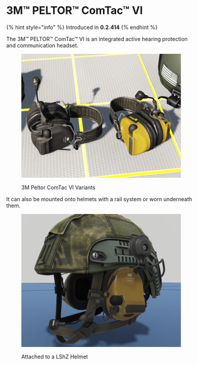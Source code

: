 # 3M™ PELTOR™ ComTac™ VI

{% hint style="info" %}
Introduced in **0.2.414**
{% endhint %}

The 3M™ PELTOR™ ComTac™ VI is an integrated active hearing protection and communication headset.

<figure><img src="../../../../.gitbook/assets/image (6) (2).png" alt=""><figcaption><p>3M Peltor ComTac VI Variants</p></figcaption></figure>

It can also be mounted onto helmets with a rail system or worn underneath them.

<figure><img src="../../../../.gitbook/assets/image (5) (1).png" alt=""><figcaption><p>Attached to a LShZ Helmet</p></figcaption></figure>

